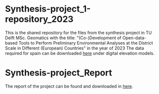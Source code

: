 # Synthesis-project_1-repository_2023
This is the shared repository for the files from the synthesis project in TU Delft MSc. Geomatics with the title: "(Co-)Development of Open-data-based Tools  to Perform Preliminary Environmental Analyses  at the District Scale in Different (European) Countries" in the year of 2023
The data required for spain can be downloaded [here](http://centrodedescargas.cnig.es/CentroDescargas/locale?request_locale=en) under digital elevation models.
# Synthesis-project_Report
The report of the project can be found and downloaded in [here](https://repository.tudelft.nl/islandora/object/uuid%3Af837eb15-b62b-4981-865c-b85bac2d0a65?collection=education).
